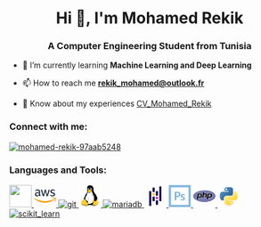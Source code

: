 <h1 align="center">Hi 👋, I'm Mohamed Rekik</h1>
<h3 align="center">A Computer Engineering Student from Tunisia</h3>

- 🌱 I’m currently learning **Machine Learning and Deep Learning**

- 📫 How to reach me **rekik_mohamed@outlook.fr**

- 📄 Know about my experiences [CV_Mohamed_Rekik](https://www.linkedin.com/in/mohamed-rekik-97aab5248/overlay/1635530921744/single-media-viewer?type=DOCUMENT&profileId=ACoAAD1jGi4BggHDuFoOJXNEhWRAl-OB9osw-3k&lipi=urn%3Ali%3Apage%3Ad_flagship3_profile_view_base%3Bw0Afhp3%2BRgOHV9T7J6zniA%3D%3D)

<h3 align="left">Connect with me:</h3>
<p align="left">
<a href="https://linkedin.com/in/mohamed-rekik-97aab5248" target="blank"><img align="center" src="https://raw.githubusercontent.com/rahuldkjain/github-profile-readme-generator/master/src/images/icons/Social/linked-in-alt.svg" alt="mohamed-rekik-97aab5248" height="30" width="40" /></a>
</p>

<h3 align="left">Languages and Tools:</h3>
<p align="left">
<a href="https://www.moodle.org/" target="_blank" rel="noreferrer"> <img src="https://is5-ssl.mzstatic.com/image/thumb/Purple115/v4/14/bd/cf/14bdcf64-e8ef-baaf-1ea7-60e2d5946cab/source/256x256bb.jpg" width="40" height="40"/> </a>
<a href="https://aws.amazon.com" target="_blank" rel="noreferrer"> <img src="https://raw.githubusercontent.com/devicons/devicon/master/icons/amazonwebservices/amazonwebservices-original-wordmark.svg" alt="aws" width="40" height="40"/> </a> <a href="https://git-scm.com/" target="_blank" rel="noreferrer"> <img src="https://www.vectorlogo.zone/logos/git-scm/git-scm-icon.svg" alt="git" width="40" height="40"/> </a> <a href="https://www.linux.org/" target="_blank" rel="noreferrer"> <img src="https://raw.githubusercontent.com/devicons/devicon/master/icons/linux/linux-original.svg" alt="linux" width="40" height="40"/> </a> <a href="https://mariadb.org/" target="_blank" rel="noreferrer"> <img src="https://www.vectorlogo.zone/logos/mariadb/mariadb-icon.svg" alt="mariadb" width="40" height="40"/> </a> <a href="https://pandas.pydata.org/" target="_blank" rel="noreferrer"> <img src="https://raw.githubusercontent.com/devicons/devicon/2ae2a900d2f041da66e950e4d48052658d850630/icons/pandas/pandas-original.svg" alt="pandas" width="40" height="40"/> </a> <a href="https://www.photoshop.com/en" target="_blank" rel="noreferrer"> <img src="https://raw.githubusercontent.com/devicons/devicon/master/icons/photoshop/photoshop-line.svg" alt="photoshop" width="40" height="40"/> </a> <a href="https://www.php.net" target="_blank" rel="noreferrer"> <img src="https://raw.githubusercontent.com/devicons/devicon/master/icons/php/php-original.svg" alt="php" width="40" height="40"/> </a> <a href="https://www.python.org" target="_blank" rel="noreferrer"> <img src="https://raw.githubusercontent.com/devicons/devicon/master/icons/python/python-original.svg" alt="python" width="40" height="40"/> </a> <a href="https://scikit-learn.org/" target="_blank" rel="noreferrer"> <img src="https://upload.wikimedia.org/wikipedia/commons/0/05/Scikit_learn_logo_small.svg" alt="scikit_learn" width="40" height="40"/> </a>
</p>

